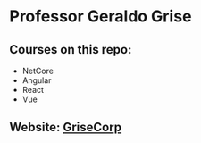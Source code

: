 # Professor Geraldo Grise

## Courses on this repo:
- NetCore
- Angular
- React
- Vue

## Website: [GriseCorp](http://www.grisecorp.com/)